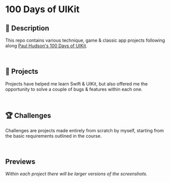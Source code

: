 # 100 Days of UIKit

## 📌 Description

This repo contains various technique, game & classic app projects following along [Paul Hudson's 100 Days of UIKit](https://www.hackingwithswift.com/100).

<br/>

## 📒 Projects

Projects have helped me learn Swift & UIKit, but also offered me the opportunity to solve a couple of bugs & features within each one.

<br/>

## 🏆 Challenges

Challenges are projects made entirely from scratch by myself, starting from the basic requirements outlined in the course.

<br/>

##  Previews 

*Within each project there will be larger versions of the screenshots.*

